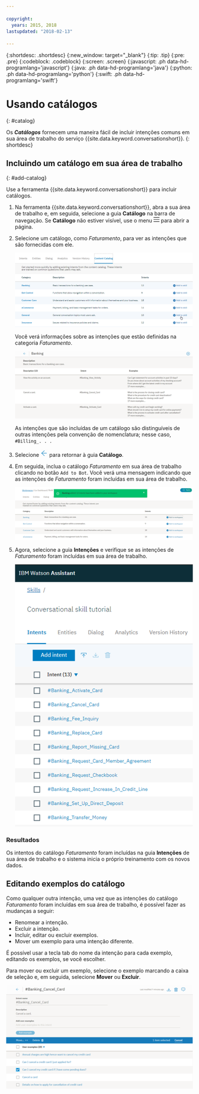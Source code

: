 ```yaml
---

copyright:
  years: 2015, 2018
lastupdated: "2018-02-13"

---
```


{:shortdesc: .shortdesc}
{:new_window: target="_blank"}
{:tip: .tip}
{:pre: .pre}
{:codeblock: .codeblock}
{:screen: .screen}
{:javascript: .ph data-hd-programlang='javascript'}
{:java: .ph data-hd-programlang='java'}
{:python: .ph data-hd-programlang='python'}
{:swift: .ph data-hd-programlang='swift'}

# Usando catálogos
{: #catalog}

Os ***Catálogos*** fornecem uma maneira fácil de incluir intenções comuns em sua área de trabalho do serviço {{site.data.keyword.conversationshort}}.
{: shortdesc}

## Incluindo um catálogo em sua área de trabalho
{: #add-catalog}

Use a ferramenta {{site.data.keyword.conversationshort}} para incluir catálogos.

1.  Na ferramenta {{site.data.keyword.conversationshort}}, abra a sua área de trabalho e, em seguida, selecione a guia **Catálogo** na barra de navegação. Se **Catálogo** não estiver visível, use o menu ![Menu](images/Menu_16.png) para abrir a página.

1.  Selecione um catálogo, como *Faturamento*, para ver as intenções que são fornecidas com ele.

    ![Captura de tela mostrando os catálogos disponíveis](images/catalog_overview.png)

    Você verá informações sobre as intenções que estão definidas na categoria *Faturamento*.

    ![Captura de tela mostrando as intenções da categoria Faturamento](images/catalog_open.png)

    As intenções que são incluídas de um catálogo são distinguíveis de outras intenções pela convenção de nomenclatura; nesse caso, `#Billing_. . .`

1.  Selecione ![Seta de fechamento](images/close_arrow.png) para retornar à guia **Catálogo**.

1.  Em seguida, inclua o catálogo *Faturamento* em sua área de trabalho clicando no botão `Add to Bot`. Você verá uma mensagem indicando que as intenções de *Faturamento* foram incluídas em sua área de trabalho.

    ![Captura de tela mostrando o botão Add to Bot](images/catalog_addtobot.png)

1.  Agora, selecione a guia **Intenções** e verifique se as intenções de *Faturamento* foram incluídas em sua área de trabalho.

    ![Captura de tela mostrando as intenções de Faturamento listadas na guia Intenções](images/catalog_intents.png)

### Resultados

Os intentos do catálogo *Faturamento* foram incluídas na guia **Intenções** de sua área de trabalho e o sistema inicia o próprio treinamento com os novos dados.

## Editando exemplos do catálogo

Como qualquer outra intenção, uma vez que as intenções do catálogo *Faturamento* foram incluídas em sua área de trabalho, é possível fazer as mudanças a seguir:

- Renomear a intenção.
- Excluir a intenção.
- Incluir, editar ou excluir exemplos.
- Mover um exemplo para uma intenção diferente.

É possível usar a tecla tab do nome da intenção para cada exemplo, editando os exemplos, se você escolher.

Para mover ou excluir um exemplo, selecione o exemplo marcando a caixa de seleção e, em seguida, selecione **Mover** ou **Excluir**.

  ![Captura de tela mostrando como mover ou excluir um exemplo](images/catalog_edit.png)
